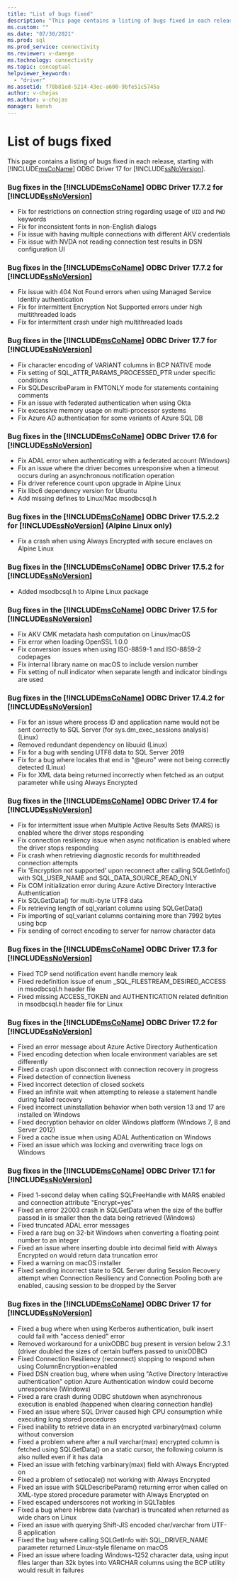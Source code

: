 ```yaml
---
title: "List of bugs fixed"
description: "This page contains a listing of bugs fixed in each release, starting with Microsoft ODBC Driver 17 for SQL Server."
ms.custom: ""
ms.date: "07/30/2021"
ms.prod: sql
ms.prod_service: connectivity
ms.reviewer: v-daenge
ms.technology: connectivity
ms.topic: conceptual
helpviewer_keywords: 
  - "driver"
ms.assetid: f78b81ed-5214-43ec-a600-9bfe51c5745a
author: v-chojas
ms.author: v-chojas
manager: kenvh
---
```

# List of bugs fixed

This page contains a listing of bugs fixed in each release, starting with [!INCLUDE[msCoName](../../includes/msconame_md.md)] ODBC Driver 17 for [!INCLUDE[ssNoVersion](../../includes/ssnoversion-md.md)].

### Bug fixes in the [!INCLUDE[msCoName](../../includes/msconame_md.md)] ODBC Driver 17.7.2 for [!INCLUDE[ssNoVersion](../../includes/ssnoversion-md.md)]

- Fix for restrictions on connection string regarding usage of `UID` and `PWD` keywords
- Fix for inconsistent fonts in non-English dialogs
- Fix issue with having multiple connections with different AKV credentials
- Fix issue with NVDA not reading connection test results in DSN configuration UI

### Bug fixes in the [!INCLUDE[msCoName](../../includes/msconame_md.md)] ODBC Driver 17.7.2 for [!INCLUDE[ssNoVersion](../../includes/ssnoversion-md.md)]

- Fix issue with 404 Not Found errors when using Managed Service Identity authentication
- Fix for intermittent Encryption Not Supported errors under high multithreaded loads
- Fix for intermittent crash under high multithreaded loads

### Bug fixes in the [!INCLUDE[msCoName](../../includes/msconame_md.md)] ODBC Driver 17.7 for [!INCLUDE[ssNoVersion](../../includes/ssnoversion-md.md)]

- Fix character encoding of VARIANT columns in BCP NATIVE mode
- Fix setting of SQL_ATTR_PARAMS_PROCESSED_PTR under specific conditions
- Fix SQLDescribeParam in FMTONLY mode for statements containing comments
- Fix an issue with federated authentication when using Okta
- Fix excessive memory usage on multi-processor systems
- Fix Azure AD authentication for some variants of Azure SQL DB

### Bug fixes in the [!INCLUDE[msCoName](../../includes/msconame_md.md)] ODBC Driver 17.6 for [!INCLUDE[ssNoVersion](../../includes/ssnoversion-md.md)]

- Fix ADAL error when authenticating with a federated account (Windows)
- Fix an issue where the driver becomes unresponsive when a timeout occurs during an asynchronous notification operation
- Fix driver reference count upon upgrade in Alpine Linux
- Fix libc6 dependency version for Ubuntu
- Add missing defines to Linux/Mac msodbcsql.h

### Bug fixes in the [!INCLUDE[msCoName](../../includes/msconame_md.md)] ODBC Driver 17.5.2.2 for [!INCLUDE[ssNoVersion](../../includes/ssnoversion-md.md)] (Alpine Linux only)

- Fix a crash when using Always Encrypted with secure enclaves on Alpine Linux

### Bug fixes in the [!INCLUDE[msCoName](../../includes/msconame_md.md)] ODBC Driver 17.5.2 for [!INCLUDE[ssNoVersion](../../includes/ssnoversion-md.md)]

- Added msodbcsql.h to Alpine Linux package

### Bug fixes in the [!INCLUDE[msCoName](../../includes/msconame_md.md)] ODBC Driver 17.5 for [!INCLUDE[ssNoVersion](../../includes/ssnoversion-md.md)]

- Fix AKV CMK metadata hash computation on Linux/macOS
- Fix error when loading OpenSSL 1.0.0
- Fix conversion issues when using ISO-8859-1 and ISO-8859-2 codepages
- Fix internal library name on macOS to include version number
- Fix setting of null indicator when separate length and indicator bindings are used

### Bug fixes in the [!INCLUDE[msCoName](../../includes/msconame_md.md)] ODBC Driver 17.4.2 for [!INCLUDE[ssNoVersion](../../includes/ssnoversion-md.md)]

 - Fix for an issue where process ID and application name would not be sent correctly to SQL Server (for sys.dm_exec_sessions analysis) (Linux)
 - Removed redundant dependency on libuuid (Linux)
 - Fix for a bug with sending UTF8 data to SQL Server 2019
 - Fix for a bug where locales that end in "@euro" were not being correctly detected (Linux)
 - Fix for XML data being returned incorrectly when fetched as an output parameter while using Always Encrypted

### Bug fixes in the [!INCLUDE[msCoName](../../includes/msconame_md.md)] ODBC Driver 17.4 for [!INCLUDE[ssNoVersion](../../includes/ssnoversion-md.md)]

- Fix for intermittent issue when Multiple Active Results Sets (MARS) is enabled where the driver stops responding
- Fix connection resiliency issue when async notification is enabled where the driver stops responding
- Fix crash when retrieving diagnostic records for multithreaded connection attempts
- Fix 'Encryption not supported' upon reconnect after calling SQLGetInfo() with SQL_USER_NAME and SQL_DATA_SOURCE_READ_ONLY
- Fix COM initialization error during Azure Active Directory Interactive Authentication
- Fix SQLGetData() for multi-byte UTF8 data
- Fix retrieving length of sql_variant columns using SQLGetData()
- Fix importing of sql_variant columns containing more than 7992 bytes using bcp
- Fix sending of correct encoding to server for narrow character data

### Bug fixes in the [!INCLUDE[msCoName](../../includes/msconame_md.md)] ODBC Driver 17.3 for [!INCLUDE[ssNoVersion](../../includes/ssnoversion-md.md)]

- Fixed TCP send notification event handle memory leak
- Fixed redefinition issue of enum _SQL_FILESTREAM_DESIRED_ACCESS in msodbcsql.h header file
- Fixed missing ACCESS_TOKEN and AUTHENTICATION related definition in msodbcsql.h header file for Linux

### Bug fixes in the [!INCLUDE[msCoName](../../includes/msconame_md.md)] ODBC Driver 17.2 for [!INCLUDE[ssNoVersion](../../includes/ssnoversion-md.md)]

- Fixed an error message about Azure Active Directory Authentication
- Fixed encoding detection when locale environment variables are set differently
- Fixed a crash upon disconnect with connection recovery in progress
- Fixed detection of connection liveness
- Fixed incorrect detection of closed sockets
- Fixed an infinite wait when attempting to release a statement handle during failed recovery
- Fixed incorrect uninstallation behavior when both version 13 and 17 are installed on Windows
- Fixed decryption behavior on older Windows platform (Windows 7, 8 and Server 2012)
- Fixed a cache issue when using ADAL Authentication on Windows
- Fixed an issue which was locking and overwriting trace logs on Windows

### Bug fixes in the [!INCLUDE[msCoName](../../includes/msconame_md.md)] ODBC Driver 17.1 for [!INCLUDE[ssNoVersion](../../includes/ssnoversion-md.md)]

- Fixed 1-second delay when calling SQLFreeHandle with MARS enabled and connection attribute "Encrypt=yes"
- Fixed an error 22003 crash in SQLGetData when the size of the buffer passed in is smaller then the data being retrieved (Windows)
- Fixed truncated ADAL error messages
- Fixed a rare bug on 32-bit Windows when converting a floating point number to an integer
- Fixed an issue where inserting double into decimal field with Always Encrypted on would return data truncation error
- Fixed a warning on macOS installer
- Fixed sending incorrect state to SQL Server during Session Recovery attempt when Connection Resiliency and Connection Pooling both are enabled, causing session to be dropped by the Server

### Bug fixes in the [!INCLUDE[msCoName](../../includes/msconame_md.md)] ODBC Driver 17 for [!INCLUDE[ssNoVersion](../../includes/ssnoversion-md.md)]

- Fixed a bug where when using Kerberos authentication, bulk insert could fail with "access denied" error
- Removed workaround for a unixODBC bug present in version below 2.3.1 (driver doubled the sizes of certain buffers passed to unixODBC)
- Fixed Connection Resiliency (reconnect) stopping to respond when using ColumnEncryption=enabled
- Fixed DSN creation bug, where when using "Active Directory Interactive authentication" option Azure Authentication window could become unresponsive (Windows)
- Fixed a rare crash during ODBC shutdown when asynchronous execution is enabled (happened when clearing connection handle)
- Fixed an issue where SQL Driver caused high CPU consumption while executing long stored procedures
- Fixed inability to retrieve data in an encrypted varbinary(max) column without conversion
- Fixed a problem where after a null varchar(max) encrypted column is fetched using SQLGetData() on a static cursor, the following column is also nulled even if it has data
- Fixed an issue with fetching varbinary(max) field with Always Encrypted on
- Fixed a problem of setlocale() not working with Always Encrypted
- Fixed an issue with SQLDescribeParam() returning error when called on XML-type stored procedure parameter with Always Encrypted on
- Fixed escaped underscores not working in SQLTables
- Fixed a bug where Hebrew data (varchar) is truncated when returned as wide chars on Linux
- Fixed an issue with querying Shift-JIS encoded char/varchar from UTF-8 application
- Fixed the bug where calling SQLGetInfo with SQL_DRIVER_NAME parameter returned Linux-style filename on macOS
- Fixed an issue where loading Windows-1252 character data, using input files larger than 32k bytes into VARCHAR columns using the BCP utility would result in failures
